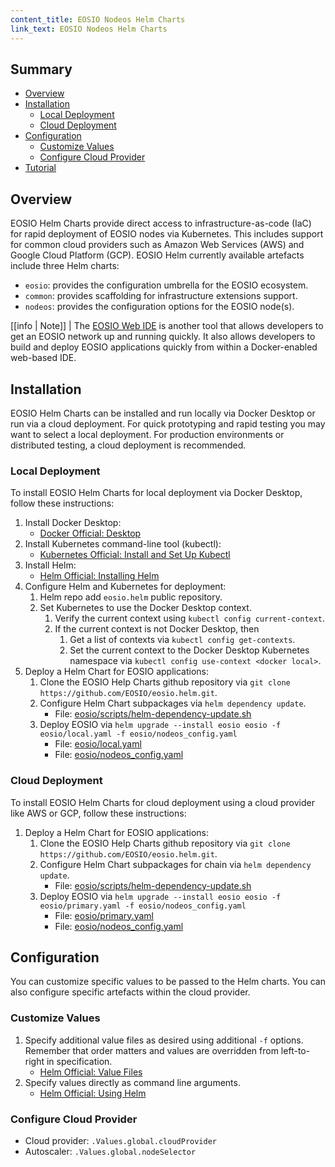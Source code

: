 ```yaml
---
content_title: EOSIO Nodeos Helm Charts
link_text: EOSIO Nodeos Helm Charts
---
```


## Summary

* [Overview](#overview)
* [Installation](#installation)
    * [Local Deployment](#local-deployment)
    * [Cloud Deployment](#cloud-deployment)
* [Configuration](#configuration)
    * [Customize Values](#customize-values)
	* [Configure Cloud Provider](#configure-cloud-provider)
* [Tutorial](tutorial.md)

## Overview

EOSIO Helm Charts provide direct access to infrastructure-as-code (IaC) for rapid deployment of EOSIO nodes via Kubernetes. This includes support for common cloud providers such as Amazon Web Services (AWS) and Google Cloud Platform (GCP). EOSIO Helm currently available artefacts include three Helm charts:

  * `eosio`: provides the configuration umbrella for the EOSIO ecosystem.
  * `common`: provides scaffolding for infrastructure extensions support.
  * `nodeos`: provides the configuration options for the EOSIO node(s).

[[info | Note]]
| The [EOSIO Web IDE](https://github.com/EOSIO/eosio-web-ide) is another tool that allows developers to get an EOSIO network up and running quickly. It also allows developers to build and deploy EOSIO applications quickly from within a Docker-enabled web-based IDE.

## Installation

EOSIO Helm Charts can be installed and run locally via Docker Desktop or run via a cloud deployment. For quick prototyping and rapid testing you may want to select a local deployment. For production environments or distributed testing, a cloud deployment is recommended.

### Local Deployment

To install EOSIO Helm Charts for local deployment via Docker Desktop, follow these instructions:

1. Install Docker Desktop:
    * [Docker Official: Desktop](https://docs.docker.com/desktop)
1. Install Kubernetes command-line tool (kubectl):
    * [Kubernetes Official: Install and Set Up Kubectl](https://kubernetes.io/docs/tasks/tools/install-kubectl)
1. Install Helm:
    * [Helm Official: Installing Helm](https://helm.sh/docs/intro/install)
1. Configure Helm and Kubernetes for deployment:
    1. Helm repo add `eosio.helm` public repository.
    1. Set Kubernetes to use the Docker Desktop context.
        1. Verify the current context using `kubectl config current-context`.
        1. If the current context is not Docker Desktop, then
            1. Get a list of contexts via `kubectl config get-contexts`.
            1. Set the current context to the Docker Desktop Kubernetes namespace via `kubectl config use-context <docker local>`.
1. Deploy a Helm Chart for EOSIO applications:
    1. Clone the EOSIO Help Charts github repository via `git clone https://github.com/EOSIO/eosio.helm.git`.
    1. Configure Helm Chart subpackages via `helm dependency update`.
        * File: [eosio/scripts/helm-dependency-update.sh](https://github.com/EOSIO/eosio.helm/blob/master/eosio/scripts/helm-dependency-update.sh)
    1. Deploy EOSIO via `helm upgrade --install eosio eosio -f eosio/local.yaml -f eosio/nodeos_config.yaml`
        * File: [eosio/local.yaml](https://github.com/EOSIO/eosio.helm/blob/master/eosio/local.yaml)
        * File: [eosio/nodeos_config.yaml](https://github.com/EOSIO/eosio.helm/blob/master/eosio/nodeos_config.yaml)

### Cloud Deployment

To install EOSIO Helm Charts for cloud deployment using a cloud provider like AWS or GCP, follow these instructions:

1. Deploy a Helm Chart for EOSIO applications:
    1. Clone the EOSIO Help Charts github repository via `git clone https://github.com/EOSIO/eosio.helm.git`.
    1. Configure Helm Chart subpackages for chain via `helm dependency update`.
        * File: [eosio/scripts/helm-dependency-update.sh](https://github.com/EOSIO/eosio.helm/blob/master/eosio/scripts/helm-dependency-update.sh)
    1. Deploy EOSIO via `helm upgrade --install eosio eosio -f eosio/primary.yaml -f eosio/nodeos_config.yaml`
        * File: [eosio/primary.yaml](https://github.com/EOSIO/eosio.helm/blob/master/eosio/primary.yaml)
        * File: [eosio/nodeos_config.yaml](https://github.com/EOSIO/eosio.helm/blob/master/eosio/nodeos_config.yaml)

## Configuration

You can customize specific values to be passed to the Helm charts. You can also configure specific artefacts within the cloud provider.

### Customize Values

1. Specify additional value files as desired using additional `-f` options. Remember that order matters and values are overridden from left-to-right in specification.
    * [Helm Official: Value Files](https://helm.sh/docs/chart_template_guide/values_files)
1. Specify values directly as command line arguments.
    * [Helm Official: Using Helm](https://helm.sh/docs/intro/using_helm)

### Configure Cloud Provider

* Cloud provider: `.Values.global.cloudProvider`
* Autoscaler: `.Values.global.nodeSelector`
